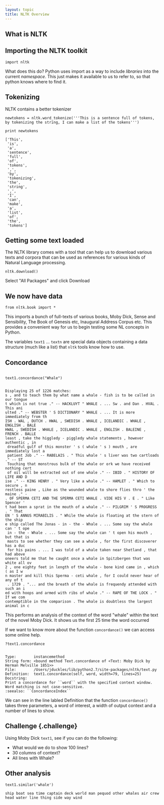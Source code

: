 ```yaml
---
layout: topic
title: NLTK Overview
---
```

## What is NLTK

## Importing the NLTK toolkit

~~~ {.python}
import nltk
~~~

What does this do? Python uses import as a way to include *libraries* into the current *namespace*. This just makes it available to us to refer to, so that python knows where to find it.


## Tokenizing

NLTK contains a better tokenizer

~~~ {.python}
newtokens = nltk.word_tokenize('''This is a sentence full of tokens, by tokenizing the string, I can make a list of the tokens''')

print newtokens
~~~

~~~ {.output}
['This',
 'is',
 'a',
 'sentence',
 'full',
 'of',
 'tokens',
 ',',
 'by',
 'tokenizing',
 'the',
 'string',
 ',',
 'I',
 'can',
 'make',
 'a',
 'list',
 'of',
 'the',
 'tokens']

~~~

## Getting some text loaded

The NLTK library comes with a tool that can help us to download various texts and corpora that can be used as references for various kinds of Natural Language processing.

~~~ {.python}
nltk.download()
~~~


Select "All Packages" and click Download

## We now have data

~~~ {.python}
from nltk.book import *
~~~

This imports a bunch of full-texts of various books, Moby Dick, Sense and Sensibility, The Book of Genesis etc, Inaugural Address Corpus etc. This provides a convenient way for us to begin testing some NL concepts in Python.

The variables `text1` ... `textn` are special data objects containing a data structure (much like a list) that `nltk` tools know how to use.


## Concordance

~~~ {.python}

text1.concordance("Whale")
~~~

~~~ {.output}

Displaying 25 of 1226 matches:
s , and to teach them by what name a whale - fish is to be called in our tongue
t which is not true ." -- HACKLUYT " WHALE . ... Sw . and Dan . HVAL . This ani
ulted ." -- WEBSTER ' S DICTIONARY " WHALE . ... It is more immediately from th
ISH . WAL , DUTCH . HWAL , SWEDISH . WHALE , ICELANDIC . WHALE , ENGLISH . BALE
HWAL , SWEDISH . WHALE , ICELANDIC . WHALE , ENGLISH . BALEINE , FRENCH . BALLE
least , take the higgledy - piggledy whale statements , however authentic , in
 dreadful gulf of this monster ' s ( whale ' s ) mouth , are immediately lost a
 patient Job ." -- RABELAIS . " This whale ' s liver was two cartloads ." -- ST
 Touching that monstrous bulk of the whale or ork we have received nothing cert
 of oil will be extracted out of one whale ." -- IBID . " HISTORY OF LIFE AND D
ise ." -- KING HENRY . " Very like a whale ." -- HAMLET . " Which to secure , n
restless paine , Like as the wounded whale to shore flies thro ' the maine ." -
. OF SPERMA CETI AND THE SPERMA CETI WHALE . VIDE HIS V . E . " Like Spencer '
t had been a sprat in the mouth of a whale ." -- PILGRIM ' S PROGRESS . " That
EN ' S ANNUS MIRABILIS . " While the whale is floating at the stern of the ship
e ship called The Jonas - in - the - Whale . ... Some say the whale can ' t ope
 in - the - Whale . ... Some say the whale can ' t open his mouth , but that is
 masts to see whether they can see a whale , for the first discoverer has a duc
 for his pains . ... I was told of a whale taken near Shetland , that had above
oneers told me that he caught once a whale in Spitzbergen that was white all ov
2 , one eighty feet in length of the whale - bone kind came in , which ( as I w
n master and kill this Sperma - ceti whale , for I could never hear of any of t
 . 1729 . "... and the breath of the whale is frequendy attended with such an i
ed with hoops and armed with ribs of whale ." -- RAPE OF THE LOCK . " If we com
contemptible in the comparison . The whale is doubtless the largest animal in c
~~~

This performs an analysis of the context of the word "whale" within the text of the novel Moby Dick. It shows us the first 25 time the word occurred

If we want to know more about the function `concordance()` we can access some online help.

~~~ {.python}
?text1.concordance
~~~

~~~ {.output}

Type:        instancemethod
String form: <bound method Text.concordance of <Text: Moby Dick by Herman Melville 1851>>
File:        /Users/jduckles/lib/python2.7/site-packages/nltk/text.py
Definition:  text1.concordance(self, word, width=79, lines=25)
Docstring:
Print a concordance for ``word`` with the specified context window.
Word matching is not case-sensitive.
:seealso: ``ConcordanceIndex``
~~~

We can see in the line labled Definition that the function `concordance()` takes three parameters, a word of interest, a width of output context and a number of lines to show.

## Challenge {.challenge}

Using Moby Dick `text1`, see if you can do the following:

-	What would we do to show 100 lines?
-	30 columns of context?
-	All lines with Whale?

## Other analysis

~~~ {.python}
text1.similar('whale')
~~~

~~~ {.output}
ship boat sea time captain deck world man pequod other whales air crew head water line thing side way wind
~~~

